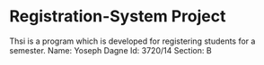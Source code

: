 # Registration-System Project
Thsi is a program which is developed for registering students for a semester.
Name: Yoseph Dagne
Id: 3720/14
Section: B
